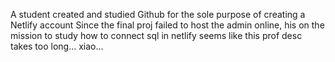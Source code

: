 A student created and studied Github for the sole purpose of creating a Netlify account
Since the final proj failed to host the admin online, his on the mission to study how to connect sql in netlify
seems like this prof desc takes too long...
xiao...
